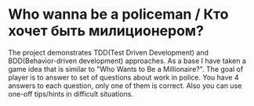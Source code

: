 # Who wanna be a policeman / Кто хочет быть милиционером?

The project demonstrates TDD(Test Driven Development) and BDD(Behavior-driven development) approaches.
As a base I have taken a game idea that is similar to "Who Wants to Be a Millionaire?".
The goal of player is to answer to set of questions about work in police. You have 4 answers to each question, only one of them is correct. Also you can use one-off tips/hints in difficult situations.
